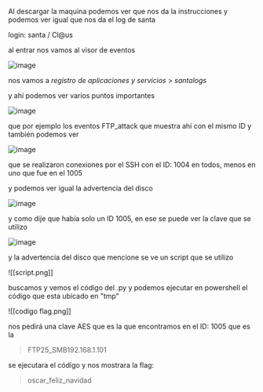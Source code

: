 Al descargar la maquina podemos ver que nos da la instrucciones y podemos ver igual que nos da el log de santa

login: santa / Cl@us

al entrar nos vamos al visor de eventos 

![image](https://github.com/user-attachments/assets/55e0393f-152c-49bf-a74d-2b70463fbc27)

nos vamos a *registro de aplicaciones y servicios* > *santalogs*

y ahí podemos ver varios puntos importantes

![image](https://github.com/user-attachments/assets/17dfef75-c21a-4b8f-9844-eb3e6d9eb521)


que por ejemplo los eventos FTP_attack que muestra ahí con el mismo ID
y también podemos ver

![image](https://github.com/user-attachments/assets/9109eaa6-e022-4d7d-a26e-069ca67e51e6)

que se realizaron conexiones por el SSH con el ID: 1004 en todos, menos en uno que fue en el 1005

y podemos ver igual la advertencia del disco

![image](https://github.com/user-attachments/assets/79ca8703-f29b-47a2-aa33-fca429f1095f)


y como dije que había solo un ID 1005, en ese se puede ver la clave que se utilizo

![image](https://github.com/user-attachments/assets/fefe747f-54fd-492d-94fb-bb8c33a94a78)


y la advertencia del disco que mencione se ve un script que se utilizo

![[script.png]]

buscamos y vemos el código del .py y podemos ejecutar en powershell el código que esta ubicado en "tmp" 

![[codigo flag.png]]

nos pedirá una clave AES que es la que encontramos en el ID: 1005  que es la 
> FTP25_SMB192.168.1.101

se ejecutara el código y nos mostrara la flag:
> oscar_feliz_navidad 

